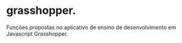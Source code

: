 # grasshopper.
Funções propostas no aplicativo de ensino de desenvolvimento em Javascript Grasshopper.
